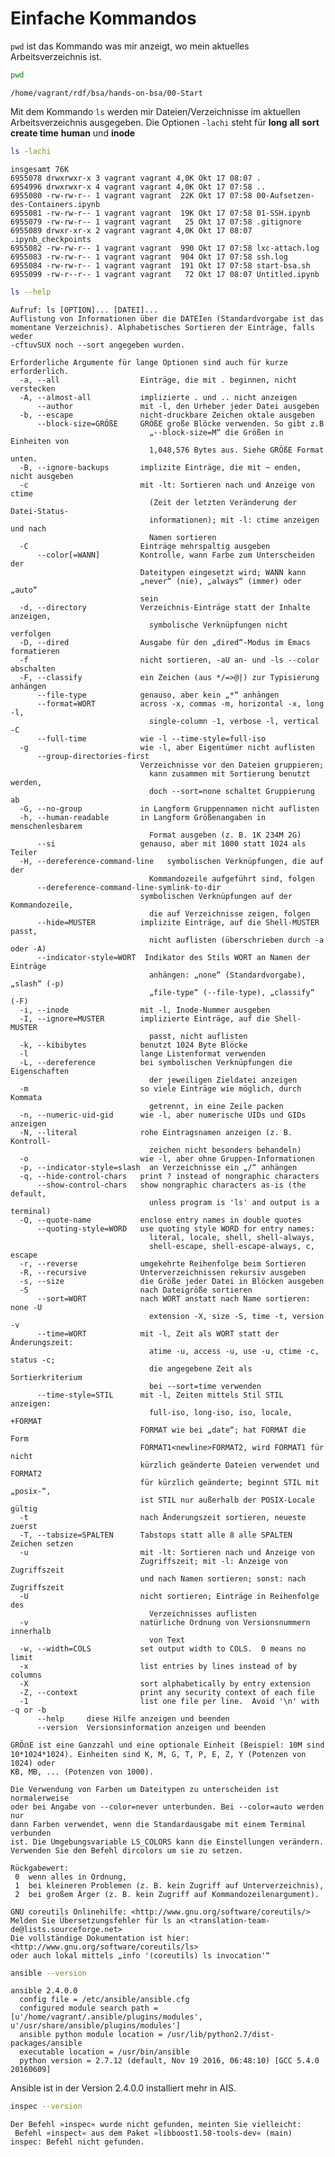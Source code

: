 
# Einfache Kommandos

`pwd` ist das Kommando was mir anzeigt, wo mein aktuelles Arbeitsverzeichnis ist.


```bash
pwd
```

    /home/vagrant/rdf/bsa/hands-on-bsa/00-Start


Mit dem Kommando `ls` werden mir Dateien/Verzeichnisse im aktuellen Arbeitsverzeichnis ausgegeben. Die Optionen `-lachi` steht für __long__ __all__ __sort create time__ __human__ und __inode__


```bash
ls -lachi
```

    insgesamt 76K
    6955078 drwxrwxr-x 3 vagrant vagrant 4,0K Okt 17 08:07 .
    6954996 drwxrwxr-x 4 vagrant vagrant 4,0K Okt 17 07:58 ..
    6955080 -rw-rw-r-- 1 vagrant vagrant  22K Okt 17 07:58 00-Aufsetzen-des-Containers.ipynb
    6955081 -rw-rw-r-- 1 vagrant vagrant  19K Okt 17 07:58 01-SSH.ipynb
    6955079 -rw-rw-r-- 1 vagrant vagrant   25 Okt 17 07:58 .gitignore
    6955089 drwxr-xr-x 2 vagrant vagrant 4,0K Okt 17 08:07 .ipynb_checkpoints
    6955082 -rw-rw-r-- 1 vagrant vagrant  990 Okt 17 07:58 lxc-attach.log
    6955083 -rw-rw-r-- 1 vagrant vagrant  904 Okt 17 07:58 ssh.log
    6955084 -rw-rw-r-- 1 vagrant vagrant  191 Okt 17 07:58 start-bsa.sh
    6955099 -rw-r--r-- 1 vagrant vagrant   72 Okt 17 08:07 Untitled.ipynb



```bash
ls --help
```

    Aufruf: ls [OPTION]... [DATEI]...
    Auflistung von Informationen über die DATEIen (Standardvorgabe ist das
    momentane Verzeichnis). Alphabetisches Sortieren der Einträge, falls weder
    -cftuvSUX noch --sort angegeben wurden.
    
    Erforderliche Argumente für lange Optionen sind auch für kurze erforderlich.
      -a, --all                  Einträge, die mit . beginnen, nicht verstecken
      -A, --almost-all           implizierte . und .. nicht anzeigen
          --author               mit -l, den Urheber jeder Datei ausgeben
      -b, --escape               nicht‐druckbare Zeichen oktale ausgeben
          --block-size=GRÖßE     GRÖßE große Blöcke verwenden. So gibt z.B
                                   „--block-size=M“ die Größen in Einheiten von
                                   1,048,576 Bytes aus. Siehe GRÖßE Format unten.
      -B, --ignore-backups       implizite Einträge, die mit ~ enden, nicht ausgeben
      -c                         mit -lt: Sortieren nach und Anzeige von ctime 
                                   (Zeit der letzten Veränderung der Datei‐Status‐
                                   informationen); mit -l: ctime anzeigen und nach
                                   Namen sortieren
      -C                         Einträge mehrspaltig ausgeben
          --color[=WANN]         Kontrolle, wann Farbe zum Unterscheiden der
                                 Dateitypen eingesetzt wird; WANN kann
                                 „never“ (nie), „always“ (immer) oder „auto“
                                 sein
      -d, --directory            Verzeichnis‐Einträge statt der Inhalte anzeigen,
                                   symbolische Verknüpfungen nicht verfolgen
      -D, --dired                Ausgabe für den „dired“‐Modus im Emacs formatieren
      -f                         nicht sortieren, -aU an‐ und -ls --color abschalten
      -F, --classify             ein Zeichen (aus */=>@|) zur Typisierung anhängen
          --file-type            genauso, aber kein „*“ anhängen
          --format=WORT          across -x, commas -m, horizontal -x, long -l,
                                   single-column -1, verbose -l, vertical -C
          --full-time            wie -l --time-style=full-iso
      -g                         wie -l, aber Eigentümer nicht auflisten
          --group-directories-first
                                 Verzeichnisse vor den Dateien gruppieren;
                                   kann zusammen mit Sortierung benutzt werden,
                                   doch --sort=none schaltet Gruppierung ab
      -G, --no-group             in Langform Gruppennamen nicht auflisten
      -h, --human-readable       in Langform Größenangaben in menschenlesbarem
                                   Format ausgeben (z. B. 1K 234M 2G)
          --si                   genauso, aber mit 1000 statt 1024 als Teiler
      -H, --dereference-command-line   symbolischen Verknüpfungen, die auf der
                                   Kommandozeile aufgeführt sind, folgen
          --dereference-command-line-symlink-to-dir
                                 symbolischen Verknüpfungen auf der Kommandozeile,
                                   die auf Verzeichnisse zeigen, folgen
          --hide=MUSTER          implizite Einträge, auf die Shell‐MUSTER passt,
                                   nicht auflisten (überschrieben durch -a oder -A)
          --indicator-style=WORT  Indikator des Stils WORT an Namen der Einträge
                                   anhängen: „none“ (Standardvorgabe), „slash“ (-p)
                                   „file-type“ (--file-type), „classify“ (-F)
      -i, --inode                mit -l, Inode‐Nummer ausgeben
      -I, --ignore=MUSTER        implizierte Einträge, auf die Shell‐MUSTER
                                   passt, nicht auflisten
      -k, --kibibytes            benutzt 1024 Byte Blöcke
      -l                         lange Listenformat verwenden
      -L, --dereference          bei symbolischen Verknüpfungen die Eigenschaften
                                   der jeweiligen Zieldatei anzeigen
      -m                         so viele Einträge wie möglich, durch Kommata
                                   getrennt, in eine Zeile packen
      -n, --numeric-uid-gid      wie -l, aber numerische UIDs und GIDs anzeigen
      -N, --literal              rohe Eintragsnamen anzeigen (z. B. Kontroll‐
                                   zeichen nicht besonders behandeln)
      -o                         wie -l, aber ohne Gruppen‐Informationen
      -p, --indicator-style=slash  an Verzeichnisse ein „/“ anhängen
      -q, --hide-control-chars   print ? instead of nongraphic characters
          --show-control-chars   show nongraphic characters as-is (the default,
                                   unless program is 'ls' and output is a terminal)
      -Q, --quote-name           enclose entry names in double quotes
          --quoting-style=WORD   use quoting style WORD for entry names:
                                   literal, locale, shell, shell-always,
                                   shell-escape, shell-escape-always, c, escape
      -r, --reverse              umgekehrte Reihenfolge beim Sortieren
      -R, --recursive            Unterverzeichnissen rekursiv ausgeben
      -s, --size                 die Größe jeder Datei in Blöcken ausgeben
      -S                         nach Dateigröße sortieren
          --sort=WORT            nach WORT anstatt nach Name sortieren: none -U
                                   extension -X, size -S, time -t, version -v
          --time=WORT            mit -l, Zeit als WORT statt der Änderungszeit:
                                   atime -u, access -u, use -u, ctime -c, status -c;
                                   die angegebene Zeit als Sortierkriterium
                                   bei --sort=time verwenden
          --time-style=STIL      mit -l, Zeiten mittels Stil STIL anzeigen:
                                   full-iso, long-iso, iso, locale, +FORMAT
                                 FORMAT wie bei „date“; hat FORMAT die Form
                                 FORMAT1<newline>FORMAT2, wird FORMAT1 für nicht
                                 kürzlich geänderte Dateien verwendet und FORMAT2
                                 für kürzlich geänderte; beginnt STIL mit „posix-“,
                                 ist STIL nur außerhalb der POSIX‐Locale gültig
      -t                         nach Änderungszeit sortieren, neueste zuerst
      -T, --tabsize=SPALTEN      Tabstops statt alle 8 alle SPALTEN Zeichen setzen
      -u                         mit -lt: Sortieren nach und Anzeige von
                                 Zugriffszeit; mit -l: Anzeige von Zugriffszeit
                                 und nach Namen sortieren; sonst: nach Zugriffszeit
      -U                         nicht sortieren; Einträge in Reihenfolge des
                                   Verzeichnisses auflisten
      -v                         natürliche Ordnung von Versionsnummern innerhalb
                                   von Text
      -w, --width=COLS           set output width to COLS.  0 means no limit
      -x                         list entries by lines instead of by columns
      -X                         sort alphabetically by entry extension
      -Z, --context              print any security context of each file
      -1                         list one file per line.  Avoid '\n' with -q or -b
          --help     diese Hilfe anzeigen und beenden
          --version  Versionsinformation anzeigen und beenden
    
    GRÖẞE ist eine Ganzzahl und eine optionale Einheit (Beispiel: 10M sind
    10*1024*1024). Einheiten sind K, M, G, T, P, E, Z, Y (Potenzen von 1024) oder
    KB, MB, ... (Potenzen von 1000).
    
    Die Verwendung von Farben um Dateitypen zu unterscheiden ist normalerweise
    oder bei Angabe von --color=never unterbunden. Bei --color=auto werden nur
    dann Farben verwendet, wenn die Standardausgabe mit einem Terminal verbunden
    ist. Die Umgebungsvariable LS_COLORS kann die Einstellungen verändern.
    Verwenden Sie den Befehl dircolors um sie zu setzen.
    
    Rückgabewert:
     0  wenn alles in Ordnung,
     1  bei kleineren Problemen (z. B. kein Zugriff auf Unterverzeichnis),
     2  bei großem Ärger (z. B. kein Zugriff auf Kommandozeilenargument).
    
    GNU coreutils Onlinehilfe: <http://www.gnu.org/software/coreutils/>
    Melden Sie Übersetzungsfehler für ls an <translation-team-de@lists.sourceforge.net>
    Die vollständige Dokumentation ist hier: <http://www.gnu.org/software/coreutils/ls>
    oder auch lokal mittels „info '(coreutils) ls invocation'“



```bash
ansible --version
```

    ansible 2.4.0.0
      config file = /etc/ansible/ansible.cfg
      configured module search path = [u'/home/vagrant/.ansible/plugins/modules', u'/usr/share/ansible/plugins/modules']
      ansible python module location = /usr/lib/python2.7/dist-packages/ansible
      executable location = /usr/bin/ansible
      python version = 2.7.12 (default, Nov 19 2016, 06:48:10) [GCC 5.4.0 20160609]


Ansible ist in der Version 2.4.0.0 installiert mehr in AIS.


```bash
inspec --version
```

    Der Befehl »inspec« wurde nicht gefunden, meinten Sie vielleicht:
     Befehl »inspect« aus dem Paket »libboost1.58-tools-dev« (main)
    inspec: Befehl nicht gefunden.





```bash

```
